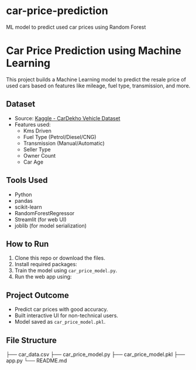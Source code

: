 # car-price-prediction
ML model to predict used car prices using Random Forest
# Car Price Prediction using Machine Learning

This project builds a Machine Learning model to predict the resale price of used cars based on features like mileage, fuel type, transmission, and more.

## Dataset
- Source: [Kaggle - CarDekho Vehicle Dataset](https://www.kaggle.com/datasets/nehalbirla/vehicle-dataset-from-cardekho)
- Features used:
  - Kms Driven
  - Fuel Type (Petrol/Diesel/CNG)
  - Transmission (Manual/Automatic)
  - Seller Type
  - Owner Count
  - Car Age

## Tools Used
- Python
- pandas
- scikit-learn
- RandomForestRegressor
- Streamlit (for web UI)
- joblib (for model serialization)

## How to Run
1. Clone this repo or download the files.
2. Install required packages:
3. Train the model using `car_price_model.py`.
4. Run the web app using:

## Project Outcome
- Predict car prices with good accuracy.
- Built interactive UI for non-technical users.
- Model saved as `car_price_model.pkl`.

## File Structure

├── car_data.csv
├── car_price_model.py
├── car_price_model.pkl
├── app.py
└── README.md
